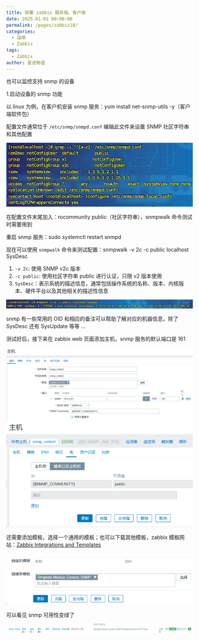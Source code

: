 ```yaml
---
title: 部署 zabbix 服务端、客户端
date: 2025-01-01 00:00:00
permalink: /pages/zabbix10/
categories:
  - 运维
  - Zabbix
tags:
  - Zabbix
author: 星途物语
---
```

也可以监控支持 snmp 的设备

1.启动设备的 snmp 功能

以 linux 为例，在客户机安装 snmp 服务：yum install net-snmp-utils -y（客户端软件包）

配置文件通常位于 `/etc/snmp/snmpd.conf` 编辑此文件来设置 SNMP 社区字符串和其他配置

 <img src="/img/image-20240824095640156.png" alt="image-20240824095640156" style="zoom:80%;" />

在配置文件末尾加入：rocommunity public（社区字符串），snmpwalk 命令测试时需要用到

重启 snmp 服务：sudo systemctl restart snmpd

现在可以使用 `snmpwalk` 命令来测试配置：snmpwalk -v 2c -c public localhost SysDesc

1. `-v 2c`: 使用 SNMP v2c 版本
2. `-c public`: 使用社区字符串 public 进行认证，只限 v2 版本使用
3. `SysDesc`：表示系统的描述信息，通常包括操作系统的名称、版本、内核版本、硬件平台以及其他相关的描述性信息

<img src="/img/image-20240824100313497.png" alt="image-20240824100313497" style="zoom:80%;" />

snmp 有一些常用的 OID 和相应的备注可以帮助了解对应的机器信息，除了 SysDesc 还有 SysUpdate 等等 ...

测试好后，接下来在 zabbix web 页面添加主机，snmp 服务的默认端口是 161

 <img src="/img/image-20240824101909953.png" alt="image-20240824101909953" style="zoom:80%;" />

 <img src="/img/image-20240824102116056.png" alt="image-20240824102116056" style="zoom:80%;" />

还需要添加模板，选择一个通用的模板；也可以下载其他模板，zabbix 模板网站：[Zabbix Integrations and Templates](https://www.zabbix.com/integrations)

 <img src="/img/image-20240824103200328.png" alt="image-20240824103200328" style="zoom:80%;" />

 可以看见 snmp 可用性变绿了

<img src="/img/image-20240824103310544.png" alt="image-20240824103310544" style="zoom:80%;" />